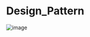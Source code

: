 # Design_Pattern
![image](https://github.com/AmazingHorsess/Design_Pattern/assets/126606604/4f134503-fdc4-43a5-853c-c2ab469e1ab5)
